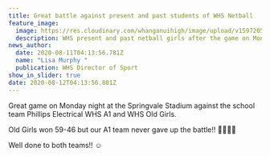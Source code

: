 ```yaml
---
title: Great battle against present and past students of WHS Netball
feature_image:
  image: https://res.cloudinary.com/whanganuihigh/image/upload/v1597205694/News/WHS-A1-vs-WHS-old-girls-10.8.20.jpg
  description: WHS present and past netball girls after the game on Monday night.
news_author:
  date: 2020-08-11T04:13:56.781Z
  name: "Lisa Murphy "
  publication: WHS Director of Sport
show_in_slider: true
date: 2020-08-12T04:13:56.801Z
---
```

Great game on Monday night at the Springvale Stadium against the school team Phillips Electrical WHS A1 and WHS Old Girls.

Old Girls won 59-46 but our A1 team never gave up the battle!! 💛💚💛💚

Well done to both teams!! ☺️
